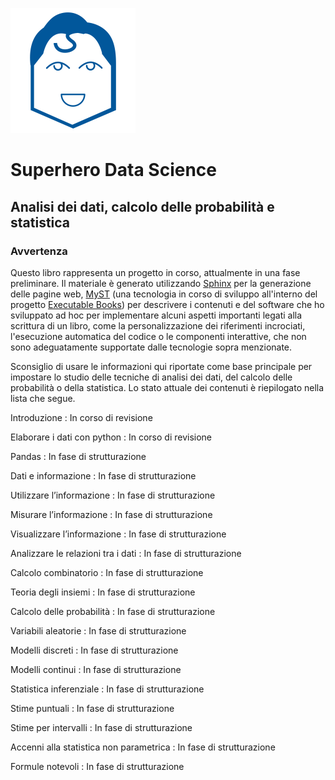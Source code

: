 
![SDS logo](../_static/img/logo.png)

# Superhero Data Science
## Analisi dei dati, calcolo delle probabilità e statistica

### Avvertenza

Questo libro rappresenta un progetto in corso, attualmente in una fase
preliminare. Il materiale è generato utilizzando
[Sphinx](https://www.sphinx-doc.org/en/master/) per la generazione delle
pagine web, [MyST](https://mystmd.org/) (una tecnologia in corso di sviluppo
all'interno del progetto
[Executable Books](https://github.com/executablebooks)) per descrivere i
contenuti e del software che ho sviluppato ad hoc per implementare alcuni
aspetti importanti legati alla scrittura di un libro, come la personalizzazione
dei riferimenti incrociati, l'esecuzione automatica del codice o le componenti
interattive, che non sono adeguatamente supportate dalle tecnologie sopra
menzionate.

Sconsiglio di usare le informazioni qui riportate come base principale per
impostare lo studio delle tecniche di analisi dei dati, del calcolo delle
probabilità o della statistica. Lo stato attuale dei contenuti è riepilogato
nella lista che segue.





Introduzione
: In corso di revisione

Elaborare i dati con python
: In corso di revisione

Pandas
: In fase di strutturazione

Dati e informazione
: In fase di strutturazione

Utilizzare l’informazione
: In fase di strutturazione

Misurare l’informazione
: In fase di strutturazione

Visualizzare l’informazione
: In fase di strutturazione

Analizzare le relazioni tra i dati
: In fase di strutturazione

Calcolo combinatorio
: In fase di strutturazione

Teoria degli insiemi
: In fase di strutturazione

Calcolo delle probabilità
: In fase di strutturazione

Variabili aleatorie
: In fase di strutturazione

Modelli discreti
: In fase di strutturazione

Modelli continui
: In fase di strutturazione

Statistica inferenziale
: In fase di strutturazione

Stime puntuali
: In fase di strutturazione

Stime per intervalli
: In fase di strutturazione

Accenni alla statistica non parametrica
: In fase di strutturazione

Formule notevoli
: In fase di strutturazione

